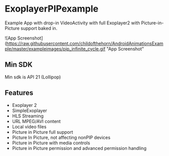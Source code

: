 # ExoplayerPIPexample

Example App with drop-in VideoActivity with full Exoplayer2 with Picture-in-Picture support baked in.

![App Screenshot](https://raw.githubusercontent.com/childofthehorn/AndroidAnimationsExample/master/exampleimages/pip_infinite_cycle.gif "App Screenshot"

## Min SDK
Min sdk is API 21 (Lollipop)

## Features 
- Exoplayer 2
- SimpleExoplayer 
- HLS Streaming
- URL MPEG/AVI content
- Local video files
- Picture in Picture full support
- Picture In Picture, not affecting nonPIP devices
- Picture in Picture with media controls
- Picture in Picture permission and advanced permission handling


